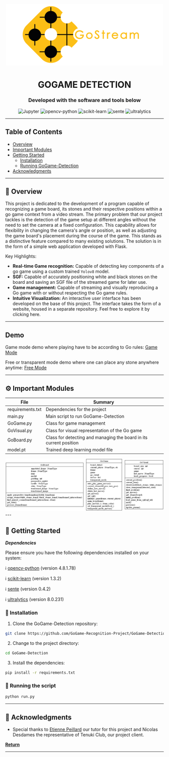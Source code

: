 
<div align="center">
    <img src="static/GoStreamLogoTitleRight.png" width=500>
    <h1>GOGAME DETECTION</h1>

<h3>Developed with the software and tools below</h3>
<p align="center">
    <img src="https://img.shields.io/badge/Jupyter-F37626.svg?style=flat-square&logo=Jupyter&logoColor=white" alt="Jupyter" />
    <img src="https://img.shields.io/badge/opencv--python-4.8.1.78-blue?style=flat-square&logo=opencv" alt="opencv-python" />
    <img src="https://img.shields.io/badge/scikit--learn-1.3.2-orange?style=flat-square&logo=scikit-learn" alt="scikit-learn" />
    <img src="https://img.shields.io/badge/sente-0.4.2-yellow?style=flat-square&logoColor=white" alt="sente" />
    <img src="https://img.shields.io/badge/ultralytics-8.0.231-brightgreen?style=flat-square&logoColor=white" alt="ultralytics" />
</p>
</div>

---

## Table of Contents
- [Overview](#overview)
- [Important Modules](#modules)
- [Getting Started](#getting-started)
    - [Installation](#installation)
    - [Running GoGame-Detection](#running-gogame-detection)
- [Acknowledgments](#acknowledgments)


---


## 📍 Overview

This project is dedicated to the development of a program capable of recognizing a game board, its stones and their respective positions within a go game context from a video stream.
The primary problem that our project tackles is the detection of the game setup at different angles without the need to set the camera at a fixed configuration. This capability allows for flexibility in changing the camera's angle or position, as well as adjusting the game board's placement during the course of the game. This stands as a distinctive feature compared to many existing solutions. The solution is in the form of a simple web application developed with Flask.


Key Highlights:
- **Real-time Game recognition:** Capable of detecting key components of a go game using a custom trained `Yolov8` model.
- **SGF:** Capable of accurately positioning white and black stones on the board and saving an SGF file of the streamed game for later use. 
- **Game management:** Capable of streaming and visually reproducing a Go game with or without respecting the Go game rules.
- **Intuitive Visualization:** An interactive user interface has been developed on the base of this project. The interface takes the form of a website, housed in a separate repository. Feel free to explore it by clicking here.

---


## Demo
Game mode demo where playing have to be according to Go rules: 
[Game Mode](static/game_mode.mp4)

Free or transparent mode demo where one can place any stone anywhere anytime: 
[Free Mode](static/free_mode.mp4)



---


## ⚙️ Important Modules


| File                             | Summary                                                               |
| ---                              | ---                                                                   |
| requirements.txt                 | Dependencies for the project                                          |
| main.py                          | Main script to run GoGame-Detection                                   |
| GoGame.py                        | Class for game management                                             |
| GoVisual.py                      | Class for visual representation of the Go game                        |
| GoBoard.py                       | Class for detecting and managing the board in its current position    |
| model.pt                         | Trained deep learning model file                                      |

<div align="center">
    <img src="static/classes.png" width=700>
</div>
---

## 🚀 Getting Started

***Dependencies***

Please ensure you have the following dependencies installed on your system:

ℹ️ [opencv-python](https://pypi.org/project/opencv-python/) (version 4.8.1.78)

ℹ️ [scikit-learn](https://scikit-learn.org/stable/install.html) (version 1.3.2)

ℹ️ [sente](https://pypi.org/project/sente/) (version 0.4.2)

ℹ️ [ultralytics](https://pypi.org/project/ultralytics/) (version 8.0.231)

### 🔧 Installation

1. Clone the GoGame-Detection repository:
```sh
git clone https://github.com/GoGame-Recognition-Project/GoGame-Detection.git
```

2. Change to the project directory:
```sh
cd GoGame-Detection
```

3. Install the dependencies:
```sh
pip install -r requirements.txt
```


### 🤖 Running the script

```sh
python run.py
```

---


## 👏 Acknowledgments

- Special thanks to [Etienne Peillard](https://github.com/EPeillard) our tutor for this project and Nicolas Desdames the representative of Tenuki Club, our project client.

[**Return**](#Top)

---
